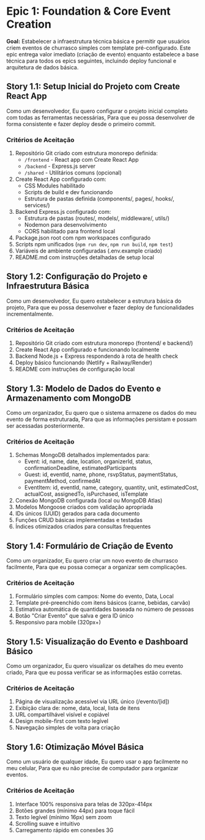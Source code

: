 # Epic 1: Foundation & Core Event Creation

**Goal:** Estabelecer a infraestrutura técnica básica e permitir que usuários criem eventos de churrasco simples com template pré-configurado. Este epic entrega valor imediato (criação de evento) enquanto estabelece a base técnica para todos os epics seguintes, incluindo deploy funcional e arquitetura de dados básica.

## Story 1.1: Setup Inicial do Projeto com Create React App
Como um desenvolvedor,
Eu quero configurar o projeto inicial completo com todas as ferramentas necessárias,
Para que eu possa desenvolver de forma consistente e fazer deploy desde o primeiro commit.

### Critérios de Aceitação
1. Repositório Git criado com estrutura monorepo definida:
   - `/frontend` - React app com Create React App
   - `/backend` - Express.js server
   - `/shared` - Utilitários comuns (opcional)
2. Create React App configurado com:
   - CSS Modules habilitado
   - Scripts de build e dev funcionando
   - Estrutura de pastas definida (components/, pages/, hooks/, services/)
3. Backend Express.js configurado com:
   - Estrutura de pastas (routes/, models/, middleware/, utils/)
   - Nodemon para desenvolvimento
   - CORS habilitado para frontend local
4. Package.json root com npm workspaces configurado
5. Scripts npm unificados (`npm run dev`, `npm run build`, `npm test`)
6. Variáveis de ambiente configuradas (.env.example criado)
7. README.md com instruções detalhadas de setup local

## Story 1.2: Configuração do Projeto e Infraestrutura Básica
Como um desenvolvedor,
Eu quero estabelecer a estrutura básica do projeto,
Para que eu possa desenvolver e fazer deploy de funcionalidades incrementalmente.

### Critérios de Aceitação
1. Repositório Git criado com estrutura monorepo (frontend/ e backend/)
2. Create React App configurado e funcionando localmente
3. Backend Node.js + Express respondendo à rota de health check
4. Deploy básico funcionando (Netlify + Railway/Render)
5. README com instruções de configuração local

## Story 1.3: Modelo de Dados do Evento e Armazenamento com MongoDB
Como um organizador,
Eu quero que o sistema armazene os dados do meu evento de forma estruturada,
Para que as informações persistam e possam ser acessadas posteriormente.

### Critérios de Aceitação
1. Schemas MongoDB detalhados implementados para:
   - Event: id, name, date, location, organizerId, status, confirmationDeadline, estimatedParticipants
   - Guest: id, eventId, name, phone, rsvpStatus, paymentStatus, paymentMethod, confirmedAt
   - EventItem: id, eventId, name, category, quantity, unit, estimatedCost, actualCost, assignedTo, isPurchased, isTemplate
2. Conexão MongoDB configurada (local ou MongoDB Atlas)
3. Modelos Mongoose criados com validação apropriada
4. IDs únicos (UUID) gerados para cada documento
5. Funções CRUD básicas implementadas e testadas
6. Índices otimizados criados para consultas frequentes

## Story 1.4: Formulário de Criação de Evento
Como um organizador,
Eu quero criar um novo evento de churrasco facilmente,
Para que eu possa começar a organizar sem complicações.

### Critérios de Aceitação
1. Formulário simples com campos: Nome do evento, Data, Local
2. Template pré-preenchido com itens básicos (carne, bebidas, carvão)
3. Estimativa automática de quantidades baseada no número de pessoas
4. Botão "Criar Evento" que salva e gera ID único
5. Responsivo para mobile (320px+)

## Story 1.5: Visualização do Evento e Dashboard Básico
Como um organizador,
Eu quero visualizar os detalhes do meu evento criado,
Para que eu possa verificar se as informações estão corretas.

### Critérios de Aceitação
1. Página de visualização acessível via URL único (/evento/[id])
2. Exibição clara de: nome, data, local, lista de itens
3. URL compartilhável visível e copiável
4. Design mobile-first com texto legível
5. Navegação simples de volta para criação

## Story 1.6: Otimização Móvel Básica
Como um usuário de qualquer idade,
Eu quero usar o app facilmente no meu celular,
Para que eu não precise de computador para organizar eventos.

### Critérios de Aceitação
1. Interface 100% responsiva para telas de 320px-414px
2. Botões grandes (mínimo 44px) para toque fácil
3. Texto legível (mínimo 16px) sem zoom
4. Scrolling suave e intuitivo
5. Carregamento rápido em conexões 3G
